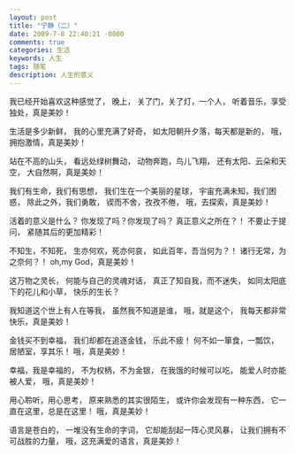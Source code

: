 ```yaml
---
layout: post
title: "宁静（二）"
date: 2009-7-8 22:40:21 -0800
comments: true
categories: 生活
keywords: 人生
tags: 随笔
description: 人生的意义
---
```

我已经开始喜欢这种感觉了，
晚上，
关了门，关了灯，一个人，
听着音乐，享受独处，真是美妙！

生活是多少新鲜，
我的心里充满了好奇，
如太阳朝升夕落，每天都是新的，
哦，拥抱激情，真是美妙！

站在不高的山头，
看远处绿树舞动，
动物奔跑，鸟儿飞翔，
还有太阳、云朵和天空，
大自然啊，真是美妙！

我们有生命，我们有思想，
我们生在一个美丽的星球，
宇宙充满未知，我们困惑，
除此之外，我们勇敢，
锲而不舍，孜孜不倦，
哦，去探索，真是美妙！

活着的意义是什么？
你发现了吗？你发现了吗？
真正意义之所在？！
不要止于提问，
紧随其后的更加精彩！

不知生，不知死，
生亦何欢，死亦何哀，
如此百年，吾当何为？！
诸行无常，为之奈何？！
oh,my God，真是美妙！

这万物之灵长，
何能与自己的灵魂对话，
真正了知自我，而不迷失，
如同太阳底下的花儿和小草，
快乐的生长？

我知道这个世上有人在等我，
虽然我不知道是谁，
哦，就是这个，
我每天都非常快乐，真是美妙！

金钱买不到幸福，
我们却都在追逐金钱，
乐此不疲！
何不如一箪食，一瓢饮，
居陋室，享其乐！
哦，真是美妙！

幸福，我是幸福的，
不为权柄，不为金银，
在我饿的时候可以吃，
能爱人时亦能被人爱，
哦，真是美妙！

用心聆听，用心思考，
原来熟悉的其实很陌生，
或许你会发现有一种东西，
它一直在这里，总是在这里！
哦，真是美妙！

语言是苍白的，
一堆没有生命的字词，
它却能刮起一阵心灵风暴，
让我们拥有不可战胜的力量，
哦，这充满爱的语言，真是美妙！  

